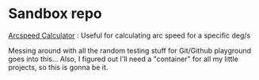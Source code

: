 # Sandbox repo

[Arcspeed Calculator](https://github.com/vajdao/pyproject/tree/master/arcspeed_calculator) : Useful for calculating arc speed for a specific deg/s

Messing around with all the random testing stuff for Git/Github playground goes into this...
Also, I figured out I'll need a "container" for all my little projects, so this is gonna be it.
